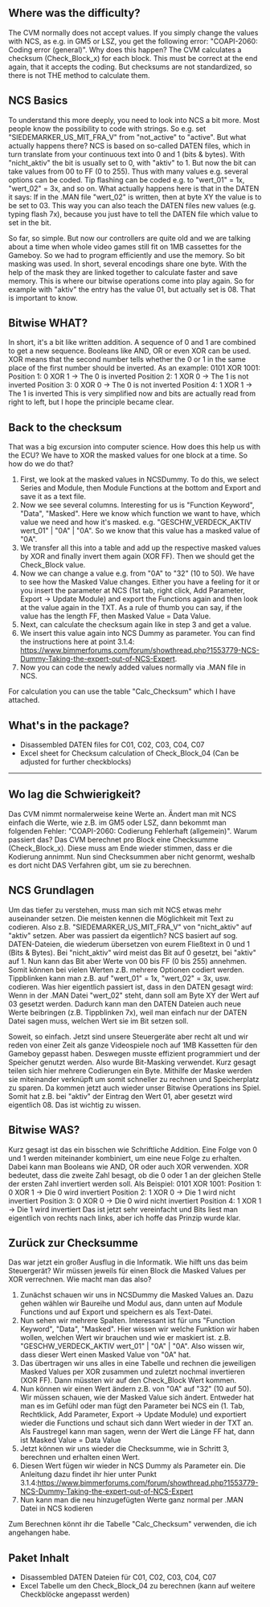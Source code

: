  ## Where was the difficulty?
The CVM normally does not accept values. If you simply change the values with NCS, as e.g. in GM5 or LSZ, you get the following error: "COAPI-2060: Coding error (general)". Why does this happen?
The CVM calculates a checksum (Check_Block_x) for each block. This must be correct at the end again, that it accepts the coding. But checksums are not standardized, so there is not THE method to calculate them.

## NCS Basics
To understand this more deeply, you need to look into NCS a bit more. Most people know the possibility to code with strings. So e.g. set "SIEDEMARKER_US_MIT_FRA_V" from "not_active" to "active". But what actually happens there?
NCS is based on so-called DATEN files, which in turn translate from your continuous text into 0 and 1 (bits & bytes). With "nicht_aktiv" the bit is usually set to 0, with "aktiv" to 1. But now the bit can take values from 00 to FF (0 to 255). Thus with many values e.g. several options can be coded. Tip flashing can be coded e.g. to "wert_01" = 1x, "wert_02" = 3x, and so on. What actually happens here is that in the DATEN it says: If in the .MAN file "wert_02" is written, then at byte XY the value is to be set to 03. This way you can also teach the DATEN files new values (e.g. typing flash 7x), because you just have to tell the DATEN file which value to set in the bit.

So far, so simple.
But now our controllers are quite old and we are talking about a time when whole video games still fit on 1MB cassettes for the Gameboy. So we had to program efficiently and use the memory. So bit masking was used. In short, several encodings share one byte. With the help of the mask they are linked together to calculate faster and save memory. This is where our bitwise operations come into play again. So for example with "aktiv" the entry has the value 01, but actually set is 08. That is important to know.

## Bitwise WHAT?
In short, it's a bit like written addition. A sequence of 0 and 1 are combined to get a new sequence. Booleans like AND, OR or even XOR can be used.
XOR means that the second number tells whether the 0 or 1 in the same place of the first number should be inverted.
As an example: 0101 XOR 1001:
Position 1: 0 XOR 1 -> The 0 is inverted
Position 2: 1 XOR 0 -> The 1 is not inverted
Position 3: 0 XOR 0 -> The 0 is not inverted
Position 4: 1 XOR 1 -> The 1 is inverted
This is very simplified now and bits are actually read from right to left, but I hope the principle became clear.

## Back to the checksum
That was a big excursion into computer science. How does this help us with the ECU?
We have to XOR the masked values for one block at a time. So how do we do that?

1. First, we look at the masked values in NCSDummy. To do this, we select Series and Module, then Module Functions at the bottom and Export and save it as a text file. 
2. Now we see several columns. Interesting for us is "Function Keyword", "Data", "Masked". Here we know which function we want to have, which value we need and how it's masked. e.g. "GESCHW_VERDECK_AKTIV wert_01" | "0A" | "0A". So we know that this value has a masked value of "0A".
3. We transfer all this into a table and add up the respective masked values by XOR and finally invert them again (XOR FF). Then we should get the Check_Block value.
4. Now we can change a value e.g. from "0A" to "32" (10 to 50). We have to see how the Masked Value changes. Either you have a feeling for it or you insert the parameter at NCS (1st tab, right click, Add Parameter, Export -> Update Module) and export the Functions again and then look at the value again in the TXT. As a rule of thumb you can say, if the value has the length FF, then Masked Value = Data Value.
5. Next, can calculate the checksum again like in step 3 and get a value.
6. We insert this value again into NCS Dummy as parameter. You can find the instructions here at point 3.1.4: https://www.bimmerforums.com/forum/showthread.php?1553779-NCS-Dummy-Taking-the-expert-out-of-NCS-Expert.
7. Now you can code the newly added values normally via .MAN file in NCS.

For calculation you can use the table "Calc_Checksum" which I have attached.

## What's in the package? 
- Disassembled DATEN files for C01, C02, C03, C04, C07
- Excel sheet for Checksum calculation of Check_Block_04 (Can be adjusted for further checkblocks)

 --- 

## Wo lag die Schwierigkeit?
Das CVM nimmt normalerweise keine Werte an. Ändert man mit NCS einfach die Werte, wie z.B. im GM5 oder LSZ, dann bekommt man folgenden Fehler: "COAPI-2060: Codierung Fehlerhaft (allgemein)". Warum passiert das?
Das CVM berechnet pro Block eine Checksumme (Check_Block_x). Diese muss am Ende wieder stimmen, dass er die Kodierung annimmt. Nun sind Checksummen aber nicht genormt, weshalb es dort nicht DAS Verfahren gibt, um sie zu berechnen. 

## NCS Grundlagen
Um das tiefer zu verstehen, muss man sich mit NCS etwas mehr auseinander setzen. Die meisten kennen die Möglichkeit mit Text zu codieren. Also z.B. "SIEDEMARKER_US_MIT_FRA_V" von "nicht_aktiv" auf "aktiv" setzen. Aber was passiert da eigentlich?
NCS basiert auf sog. DATEN-Dateien, die wiederum übersetzen von eurem Fließtext in 0 und 1 (Bits & Bytes). Bei "nicht_aktiv" wird meist das Bit auf 0 gesetzt, bei "aktiv" auf 1. Nun kann das Bit aber Werte von 00 bis FF (0 bis 255) annehmen. Somit können bei vielen Werten z.B. mehrere Optionen codiert werden. Tippblinken kann man z.B. auf "wert_01" = 1x, "wert_02" = 3x, usw. codieren. Was hier eigentlich passiert ist, dass in den DATEN gesagt wird: Wenn in der .MAN Datei "wert_02" steht, dann soll am Byte XY der Wert auf 03 gesetzt werden. Dadurch kann man den DATEN Dateien auch neue Werte beibringen (z.B. Tippblinken 7x), weil man einfach nur der DATEN Datei sagen muss, welchen Wert sie im Bit setzen soll.

Soweit, so einfach.
Jetzt sind unsere Steuergeräte aber recht alt und wir reden von einer Zeit als ganze Videospiele noch auf 1MB Kassetten für den Gameboy gepasst haben. Deswegen musste effizient programmiert und der Speicher genutzt werden. Also wurde Bit-Masking verwendet. Kurz gesagt teilen sich hier mehrere Codierungen ein Byte. Mithilfe der Maske werden sie miteinander verknüpft um somit schneller zu rechnen und Speicherplatz zu sparen. Da kommen jetzt auch wieder unser Bitwise Operations ins Spiel. Somit hat z.B. bei "aktiv" der Eintrag den Wert 01, aber gesetzt wird eigentlich 08. Das ist wichtig zu wissen.

## Bitwise WAS?
Kurz gesagt ist das ein bisschen wie Schriftliche Addition. Eine Folge von 0 und 1 werden miteinander kombiniert, um eine neue Folge zu erhalten. Dabei kann man Booleans wie AND, OR oder auch XOR verwenden.
XOR bedeutet, dass die zweite Zahl besagt, ob die 0 oder 1 an der gleichen Stelle der ersten Zahl invertiert werden soll.
Als Beispiel: 0101 XOR 1001:
Position 1: 0 XOR 1 -> Die 0 wird invertiert
Position 2: 1 XOR 0 -> Die 1 wird nicht invertiert
Position 3: 0 XOR 0 -> Die 0 wird nicht invertiert
Position 4: 1 XOR 1 -> Die 1 wird invertiert
Das ist jetzt sehr vereinfacht und Bits liest man eigentlich von rechts nach links, aber ich hoffe das Prinzip wurde klar.

## Zurück zur Checksumme
Das war jetzt ein großer Ausflug in die Informatik. Wie hilft uns das beim Steuergerät?
Wir müssen jeweils für einen Block die Masked Values per XOR verrechnen. Wie macht man das also?

1. Zunächst schauen wir uns in NCSDummy die Masked Values an. Dazu gehen wählen wir Baureihe und Modul aus, dann unten auf Module Functions und auf Export und speichern es als Text-Datei.
2. Nun sehen wir mehrere Spalten. Interessant ist für uns "Function Keyword", "Data", "Masked". Hier wissen wir welche Funktion wir haben wollen, welchen Wert wir brauchen und wie er maskiert ist. z.B. "GESCHW_VERDECK_AKTIV wert_01" | "0A" | "0A". Also wissen wir, dass dieser Wert einen Masked Value von "0A" hat.
3. Das übertragen wir uns alles in eine Tabelle und rechnen die jeweiligen Masked Values per XOR zusammen und zuletzt nochmal invertieren (XOR FF). Dann müssten wir auf den Check_Block Wert kommen.
4. Nun können wir einen Wert ändern z.B. von "0A" auf "32" (10 auf 50). Wir müssen schauen, wie der Masked Value sich ändert. Entweder hat man es im Gefühl oder man fügt den Parameter bei NCS ein (1. Tab, Rechtklick, Add Parameter, Export -> Update Module) und exportiert wieder die Functions und schaut sich dann Wert wieder in der TXT an. Als Faustregel kann man sagen, wenn der Wert die Länge FF hat, dann ist Masked Value = Data Value
5. Jetzt können wir uns wieder die Checksumme, wie in Schritt 3, berechnen und erhalten einen Wert.
6. Diesen Wert fügen wir wieder in NCS Dummy als Parameter ein. Die Anleitung dazu findet ihr hier unter Punkt 3.1.4:https://www.bimmerforums.com/forum/showthread.php?1553779-NCS-Dummy-Taking-the-expert-out-of-NCS-Expert
7. Nun kann man die neu hinzugefügten Werte ganz normal per .MAN Datei in NCS kodieren

Zum Berechnen könnt ihr die Tabelle "Calc_Checksum" verwenden, die ich angehangen habe.

## Paket Inhalt
- Disassembled DATEN Dateien für C01, C02, C03, C04, C07
- Excel Tabelle um den Check_Block_04 zu berechnen (kann auf weitere Checkblöcke angepasst werden)



